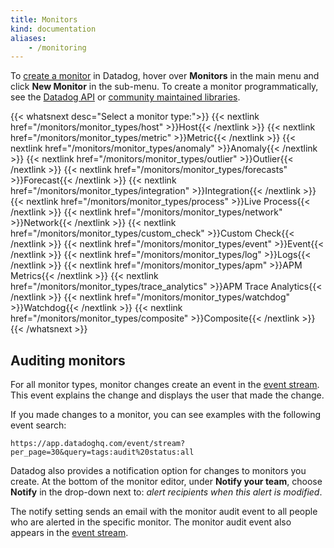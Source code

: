 ```yaml
---
title: Monitors
kind: documentation
aliases:
    - /monitoring
---
```


To [create a monitor][1] in Datadog, hover over **Monitors** in the main menu and click **New Monitor** in the sub-menu. To create a monitor programmatically, see the [Datadog API][2] or [community maintained libraries][3].

{{< whatsnext desc="Select a monitor type:">}}
    {{< nextlink href="/monitors/monitor_types/host" >}}Host{{< /nextlink >}}
    {{< nextlink href="/monitors/monitor_types/metric" >}}Metric{{< /nextlink >}}
    {{< nextlink href="/monitors/monitor_types/anomaly" >}}Anomaly{{< /nextlink >}}
    {{< nextlink href="/monitors/monitor_types/outlier" >}}Outlier{{< /nextlink >}}
    {{< nextlink href="/monitors/monitor_types/forecasts" >}}Forecast{{< /nextlink >}}
    {{< nextlink href="/monitors/monitor_types/integration" >}}Integration{{< /nextlink >}}
    {{< nextlink href="/monitors/monitor_types/process" >}}Live Process{{< /nextlink >}}
    {{< nextlink href="/monitors/monitor_types/network" >}}Network{{< /nextlink >}}
    {{< nextlink href="/monitors/monitor_types/custom_check" >}}Custom Check{{< /nextlink >}}
    {{< nextlink href="/monitors/monitor_types/event" >}}Event{{< /nextlink >}}
    {{< nextlink href="/monitors/monitor_types/log" >}}Logs{{< /nextlink >}}
    {{< nextlink href="/monitors/monitor_types/apm" >}}APM Metrics{{< /nextlink >}}
    {{< nextlink href="/monitors/monitor_types/trace_analytics" >}}APM Trace Analytics{{< /nextlink >}}
    {{< nextlink href="/monitors/monitor_types/watchdog" >}}Watchdog{{< /nextlink >}}
    {{< nextlink href="/monitors/monitor_types/composite" >}}Composite{{< /nextlink >}}
{{< /whatsnext >}}

## Auditing monitors

For all monitor types, monitor changes create an event in the [event stream][4]. This event explains the change and displays the user that made the change.

If you made changes to a monitor, you can see examples with the following event search:
```
https://app.datadoghq.com/event/stream?per_page=30&query=tags:audit%20status:all
```

Datadog also provides a notification option for changes to monitors you create. At the bottom of the monitor editor, under **Notify your team**, choose **Notify** in the drop-down next to: *alert recipients when this alert is modified*.

The notify setting sends an email with the monitor audit event to all people who are alerted in the specific monitor. The monitor audit event also appears in the [event stream][4].


[1]: https://app.datadoghq.com/monitors#/create
[2]: /api/#monitors
[3]: /developers/libraries/#managing-monitors
[4]: /graphing/event_stream
